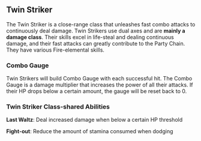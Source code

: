 ## Twin Striker
The Twin Striker is a close-range class that unleashes fast combo attacks to continuously deal damage. Twin Strikers use dual axes and are **mainly a damage class**. Their skills excel in life-steal and dealing continuous damage, and their fast attacks can greatly contribute to the Party Chain. They have various Fire-elemental skills.

### Combo Gauge
Twin Strikers will build Combo Gauge with each successful hit. The Combo Gauge is a damage multiplier that increases the power of all their attacks. If their HP drops below a certain amount, the gauge will be reset back to 0. 

### Twin Striker Class-shared Abilities
**Last Waltz**: Deal increased damage when below a certain HP threshold

**Fight-out**: Reduce the amount of stamina consumed when dodging